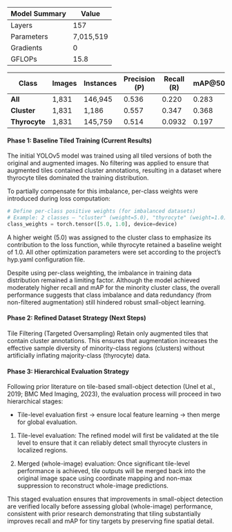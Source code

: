 | **Model Summary** | **Value** |
| ----------------- | --------- |
| Layers            | 157       |
| Parameters        | 7,015,519 |
| Gradients         | 0         |
| GFLOPs            | 15.8      |

| **Class**     | **Images** | **Instances** | **Precision (P)** | **Recall (R)** | **mAP@50** | **mAP@50–95** |
| ------------- | ---------- | ------------- | ----------------- | -------------- | ---------- | ------------- |
| **All**       | 1,831      | 146,945       | 0.536             | 0.220          | 0.283      | 0.165         |
| **Cluster**   | 1,831      | 1,186         | 0.557             | 0.347          | 0.368      | 0.255         |
| **Thyrocyte** | 1,831      | 145,759       | 0.514             | 0.0932         | 0.197      | 0.0755        |

#### Phase 1: Baseline Tiled Training (Current Results)

The initial YOLOv5 model was trained using all tiled versions of both the original and augmented images.
No filtering was applied to ensure that augmented tiles contained cluster annotations, resulting in a dataset where thyrocyte tiles dominated the training distribution.

To partially compensate for this imbalance, per-class weights were introduced during loss computation:
```py
# Define per-class positive weights (for imbalanced datasets)
# Example: 2 classes — "cluster" (weight=5.0), "thyrocyte" (weight=1.0)
class_weights = torch.tensor([5.0, 1.0], device=device)
```
A higher weight (5.0) was assigned to the cluster class to emphasize its contribution to the loss function, while thyrocyte retained a baseline weight of 1.0.
All other optimization parameters were set according to the project’s hyp.yaml configuration file.

Despite using per-class weighting, the imbalance in training data distribution remained a limiting factor.
Although the model achieved moderately higher recall and mAP for the minority cluster class, the overall performance suggests that class imbalance and data redundancy (from non-filtered augmentation) still hindered robust small-object learning.

#### Phase 2: Refined Dataset Strategy (Next Steps)
Tile Filtering (Targeted Oversampling)
Retain only augmented tiles that contain cluster annotations.
This ensures that augmentation increases the effective sample diversity of minority-class regions (clusters) without artificially inflating majority-class (thyrocyte) data.

#### Phase 3: Hierarchical Evaluation Strategy

Following prior literature on tile-based small-object detection (Unel et al., 2019; BMC Med Imaging, 2023), the evaluation process will proceed in two hierarchical stages:
 - Tile-level evaluation first → ensure local feature learning → then merge for global evaluation.
 1. Tile-level evaluation:
The refined model will first be validated at the tile level to ensure that it can reliably detect small thyrocyte clusters in localized regions.

 2. Merged (whole-image) evaluation:
Once significant tile-level performance is achieved, tile outputs will be merged back into the original image space using coordinate mapping and non-max suppression to reconstruct whole-image predictions.

This staged evaluation ensures that improvements in small-object detection are verified locally before assessing global (whole-image) performance, consistent with prior research demonstrating that tiling substantially improves recall and mAP for tiny targets by preserving fine spatial detail.